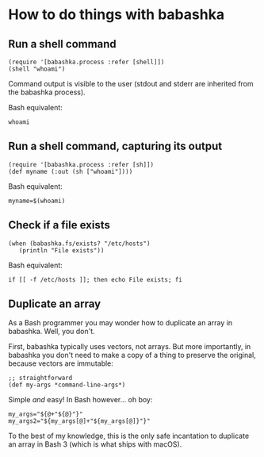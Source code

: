 # How to do things with babashka

## Run a shell command

```
(require '[babashka.process :refer [shell]])
(shell "whoami")
```

Command output is visible to the user (stdout and stderr are inherited from the babashka process).

Bash equivalent:

```
whoami
```

## Run a shell command, capturing its output

```
(require '[babashka.process :refer [sh]])
(def myname (:out (sh ["whoami"])))
```

Bash equivalent:

```
myname=$(whoami)
```

## Check if a file exists

```
(when (babashka.fs/exists? "/etc/hosts")
   (println "File exists"))
```

Bash equivalent:

```
if [[ -f /etc/hosts ]]; then echo File exists; fi
```

## Duplicate an array

As a Bash programmer you may wonder how to duplicate an array in babashka. Well, you don't.

First, babashka typically uses vectors, not arrays. But more importantly, in babashka you don't need to make a copy of a thing to preserve the original, because vectors are immutable:

```
;; straightforward
(def my-args *command-line-args*)
```

Simple _and_ easy! In Bash however... oh boy:

```
my_args="${@+"${@}"}"
my_args2="${my_args[@]+"${my_args[@]}"}" 
```

To the best of my knowledge, this is the only safe incantation to duplicate an array in Bash 3 (which is what ships with macOS).

